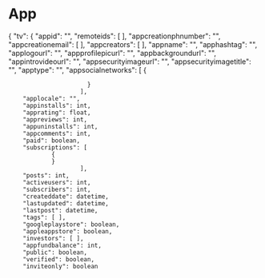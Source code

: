 App
===


{
"tv": {
        "appid": "",
        "remoteids": [ ],
        "appcreationphnumber": "",
        "appcreationemail": [ ],
        "appcreators": [ ],
        "appname": "",
        "apphashtag": "",
        "applogourl": "",
        "appprofilepicurl": "",
        "appbackgroundurl": "",
        "appintrovideourl": "",
        "appsecurityimageurl": "",
        "appsecurityimagetitle": "",
        "apptype": "",
        "appsocialnetworks": [
                          {
                                
                          }
                        ],
        "applocale": "",
        "appinstalls": int,
        "apprating": float,
        "appreviews": int,
        "appuninstalls": int,
        "appcomments": int,
        "paid": boolean,
        "subscriptions": [
                {
                }
                        ],
        "posts": int,
        "activeusers": int,
        "subscribers": int,
        "createddate": datetime,
        "lastupdated": datetime,
        "lastpost": datetime,
        "tags": [ ],
        "googleplaystore": boolean,
        "appleappstore": boolean,
        "investors": [ ],
        "appfundbalance": int,
        "public": boolean,
        "verified": boolean,
        "inviteonly": boolean
        
                            
